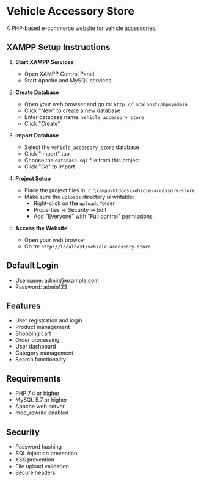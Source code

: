 # Vehicle Accessory Store

A PHP-based e-commerce website for vehicle accessories.

## XAMPP Setup Instructions

1. **Start XAMPP Services**
   - Open XAMPP Control Panel
   - Start Apache and MySQL services

2. **Create Database**
   - Open your web browser and go to: `http://localhost/phpmyadmin`
   - Click "New" to create a new database
   - Enter database name: `vehicle_accessory_store`
   - Click "Create"

3. **Import Database**
   - Select the `vehicle_accessory_store` database
   - Click "Import" tab
   - Choose the `database.sql` file from this project
   - Click "Go" to import

4. **Project Setup**
   - Place the project files in: `C:\xampp\htdocs\vehicle-accessory-store`
   - Make sure the `uploads` directory is writable:
     - Right-click on the `uploads` folder
     - Properties → Security → Edit
     - Add "Everyone" with "Full control" permissions

5. **Access the Website**
   - Open your web browser
   - Go to: `http://localhost/vehicle-accessory-store`

## Default Login
- Username: admin@example.com
- Password: admin123

## Features
- User registration and login
- Product management
- Shopping cart
- Order processing
- User dashboard
- Category management
- Search functionality

## Requirements
- PHP 7.4 or higher
- MySQL 5.7 or higher
- Apache web server
- mod_rewrite enabled

## Security
- Password hashing
- SQL injection prevention
- XSS prevention
- File upload validation
- Secure headers 